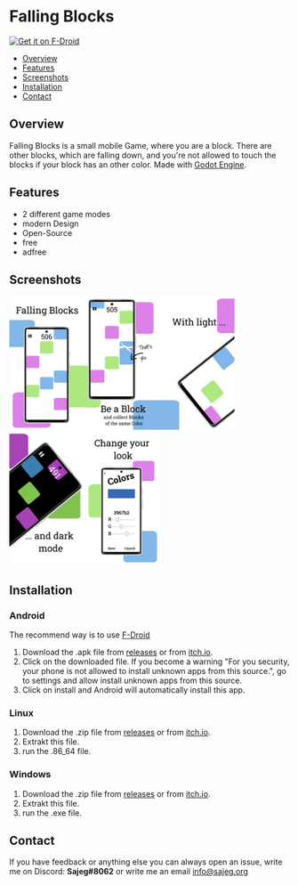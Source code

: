 # Falling Blocks
[<img src="https://fdroid.gitlab.io/artwork/badge/get-it-on.png"
    alt="Get it on F-Droid"
    height="80">](https://f-droid.org/packages/org.sajeg.fallingblocks/)


- <a href="https://github.com/Sajeg/falling-blocks/blob/main/README.md#overview">Overview</a>
- <a href="https://github.com/Sajeg/falling-blocks/blob/main/README.md#features">Features</a>
- <a href="https://github.com/Sajeg/falling-blocks/blob/main/README.md#screenshots">Screenshots</a>
- <a href="https://github.com/Sajeg/falling-blocks/blob/main/README.md#installation">Installation</a>
- <a href="https://github.com/Sajeg/falling-blocks/blob/main/README.md#contact">Contact</a>

## Overview
Falling Blocks is a small mobile Game, where you are a block. There are other blocks, which are falling down, and you're not allowed to touch the blocks if your block has an other color. Made with <a href="https://github.com/godotengine/godot">Godot Engine</a>. 

## Features
- 2 different game modes
- modern Design
- Open-Source
- free
- adfree

## Screenshots
<img src="https://raw.githubusercontent.com/Sajeg/falling-blocks/main/fastlane/metadata/android/en-US/images/phoneScreenshots/1.jpg" title="screenshots_1" alt="Screenshot 1" height="240px" width="135px"><img src="https://raw.githubusercontent.com/Sajeg/falling-blocks/main/fastlane/metadata/android/en-US/images/phoneScreenshots/2.jpg" title="screenshots_2" alt="Screenshot 2" height="240px" width="135px"><img src="https://raw.githubusercontent.com/Sajeg/falling-blocks/main/fastlane/metadata/android/en-US/images/phoneScreenshots/3.jpg" title="screenshots_3" alt="Screenshot 3" height="240px" width="135px"><img src="https://raw.githubusercontent.com/Sajeg/falling-blocks/main/fastlane/metadata/android/en-US/images/phoneScreenshots/4.jpg" title="screenshots_4" alt="Screenshot 4" height="240px" width="135px"><img src="https://raw.githubusercontent.com/Sajeg/falling-blocks/main/fastlane/metadata/android/en-US/images/phoneScreenshots/5.jpg" title="screenshots_5" alt="Screenshot 5" height="240px" width="135px">

## Installation
### Android
The recommend way is to use <a href="https://f-droid.org/packages/org.sajeg.fallingblocks/">F-Droid</a>
1. Download the .apk file from <a href="https://github.com/Sajeg/falling-blocks/releases">releases</a> or from <a href="https://sajeg.itch.io/falling-blocks">itch.io</a>.
2. Click on the downloaded file. If you become a warning "For you security, your phone is not allowed to install unknown apps from this source.", go to settings and allow install unknown apps from this source.
3. Click on install and Android will automatically install this app.

### Linux
1. Download the .zip file from <a href="https://github.com/Sajeg/falling-blocks/releases">releases</a> or from <a href="https://sajeg.itch.io/falling-blocks">itch.io</a>.
2. Extrakt this file.
3. run the .86_64 file.

### Windows
1. Download the .zip file from <a href="https://github.com/Sajeg/falling-blocks/releases">releases</a> or from <a href="https://sajeg.itch.io/falling-blocks">itch.io</a>.
2. Extrakt this file.
3. run the .exe file.

## Contact
If you have feedback or anything else you can always open an issue, write me on Discord: **Sajeg#8062** or write me an email <a href="mailto:info@sajeg.org">info@sajeg.org</a>
